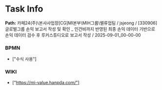 # Task Info

**Path:** 카페24(주)\본사사업장\[CG]MI본부\MIH그룹\밸류업팀 / jsjeong / [330906] 글로벌그룹 손익 보고서 작성 및 확인 _ 인건비까지 반영된 최종 손익 데이터 기반으로 손익 데이터 검수 후 루커스튜디오로 보고서 작성 / 2025-09-01_00-00-00

### BPMN
- ["수식 사용"]

### WIKI
- ["https://mi-value.hanpda.com/"]


